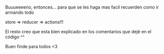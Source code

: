 Buuueeeeno, entonces... para que se les haga mas facil recuerden como ir armando todo

store => reducer => actions!!!

El resto creo que esta bien explicado en los comentarios que dejé en el código ^^

Buen finde para todos <3
